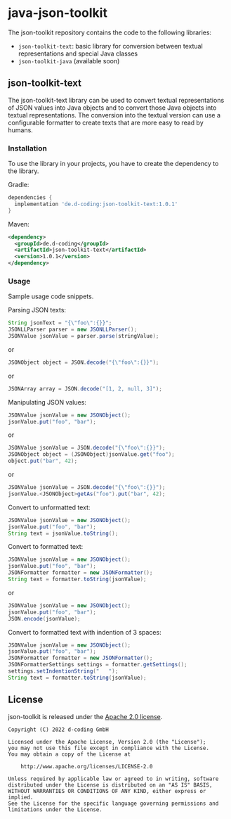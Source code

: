 # java-json-toolkit

The json-toolkit repository contains the code to the following libraries:
* `json-toolkit-text`: basic library for conversion between textual representations and special Java classes
* `json-toolkit-java` (available soon)

## json-toolkit-text

The json-toolkit-text library can be used to convert textual representations of JSON values into Java objects and to convert those Java objects into textual representations. The conversion into the textual version can use a configurable formatter to create texts that are more easy to read by humans.

### Installation

To use the library in your projects, you have to create the dependency to the library.

Gradle:
```gradle
dependencies {
  implementation 'de.d-coding:json-toolkit-text:1.0.1'
}
```

Maven:
```xml
<dependency>
  <groupId>de.d-coding</groupId>
  <artifactId>json-toolkit-text</artifactId>
  <version>1.0.1</version>
</dependency>
```

### Usage

Sample usage code snippets. 

Parsing JSON texts:
```java
String jsonText = "{\"foo\":{}}";
JSONLLParser parser = new JSONLLParser();
JSONValue jsonValue = parser.parse(stringValue);
```
or
```java
JSONObject object = JSON.decode("{\"foo\":{}}");
```
or
```java
JSONArray array = JSON.decode("[1, 2, null, 3]");
```

Manipulating JSON values:
```java
JSONValue jsonValue = new JSONObject();
jsonValue.put("foo", "bar");
```
or
```java
JSONValue jsonValue = JSON.decode("{\"foo\":{}}");
JSONObject object = (JSONObject)jsonValue.get("foo");
object.put("bar", 42);
```
or
```java
JSONValue jsonValue = JSON.decode("{\"foo\":{}}");
jsonValue.<JSONObject>getAs("foo").put("bar", 42);
```

Convert to unformatted text:
```java
JSONValue jsonValue = new JSONObject();
jsonValue.put("foo", "bar");
String text = jsonValue.toString();
```

Convert to formatted text:
```java
JSONValue jsonValue = new JSONObject();
jsonValue.put("foo", "bar");
JSONFormatter formatter = new JSONFormatter();
String text = formatter.toString(jsonValue);
```
or
```java
JSONValue jsonValue = new JSONObject();
jsonValue.put("foo", "bar");
JSON.encode(jsonValue);
```

Convert to formatted text with indention of 3 spaces:
```java
JSONValue jsonValue = new JSONObject();
jsonValue.put("foo", "bar");
JSONFormatter formatter = new JSONFormatter();
JSONFormatterSettings settings = formatter.getSettings();
settings.setIndentionString("   ");
String text = formatter.toString(jsonValue);
```

## License

json-toolkit is released under the [Apache 2.0 license](LICENSE).

```
Copyright (C) 2022 d-coding GmbH

Licensed under the Apache License, Version 2.0 (the "License");
you may not use this file except in compliance with the License.
You may obtain a copy of the License at

    http://www.apache.org/licenses/LICENSE-2.0

Unless required by applicable law or agreed to in writing, software
distributed under the License is distributed on an "AS IS" BASIS,
WITHOUT WARRANTIES OR CONDITIONS OF ANY KIND, either express or implied.
See the License for the specific language governing permissions and
limitations under the License.
```
